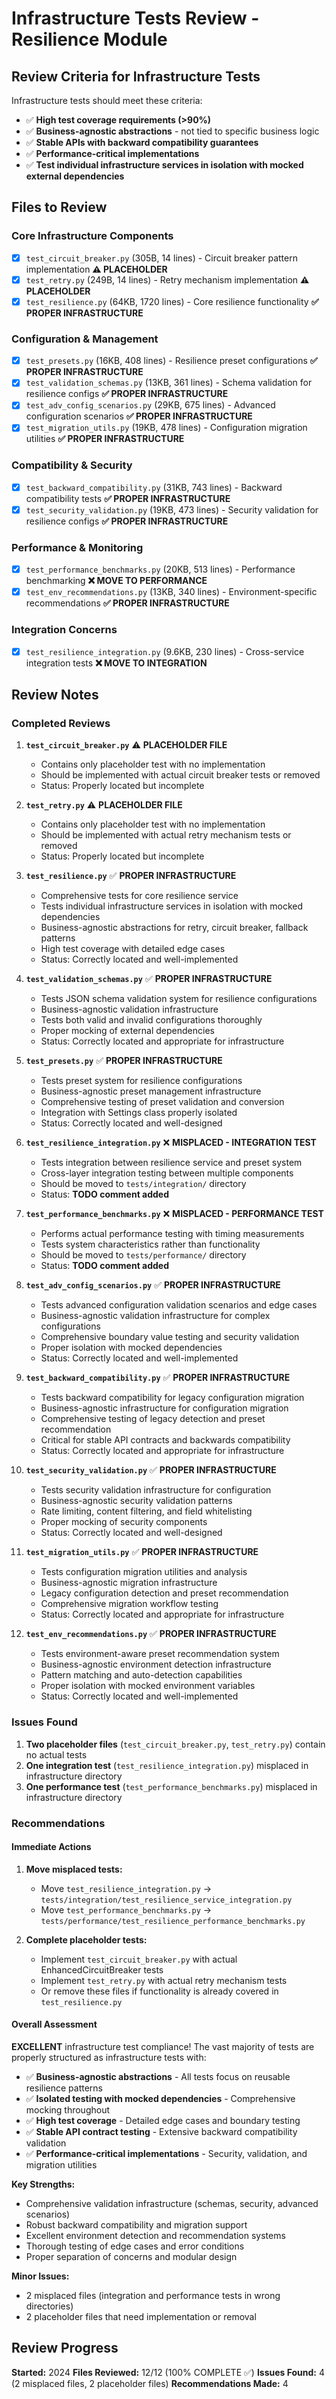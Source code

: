 # Infrastructure Tests Review - Resilience Module

## Review Criteria for Infrastructure Tests

Infrastructure tests should meet these criteria:
- ✅ **High test coverage requirements (>90%)**
- ✅ **Business-agnostic abstractions** - not tied to specific business logic
- ✅ **Stable APIs with backward compatibility guarantees**  
- ✅ **Performance-critical implementations**
- ✅ **Test individual infrastructure services in isolation with mocked external dependencies**

## Files to Review

### Core Infrastructure Components
- [x] `test_circuit_breaker.py` (305B, 14 lines) - Circuit breaker pattern implementation **⚠️ PLACEHOLDER**
- [x] `test_retry.py` (249B, 14 lines) - Retry mechanism implementation **⚠️ PLACEHOLDER**
- [x] `test_resilience.py` (64KB, 1720 lines) - Core resilience functionality **✅ PROPER INFRASTRUCTURE**

### Configuration & Management
- [x] `test_presets.py` (16KB, 408 lines) - Resilience preset configurations **✅ PROPER INFRASTRUCTURE**
- [x] `test_validation_schemas.py` (13KB, 361 lines) - Schema validation for resilience configs **✅ PROPER INFRASTRUCTURE**
- [x] `test_adv_config_scenarios.py` (29KB, 675 lines) - Advanced configuration scenarios **✅ PROPER INFRASTRUCTURE**
- [x] `test_migration_utils.py` (19KB, 478 lines) - Configuration migration utilities **✅ PROPER INFRASTRUCTURE**

### Compatibility & Security
- [x] `test_backward_compatibility.py` (31KB, 743 lines) - Backward compatibility tests **✅ PROPER INFRASTRUCTURE**
- [x] `test_security_validation.py` (19KB, 473 lines) - Security validation for resilience configs **✅ PROPER INFRASTRUCTURE**

### Performance & Monitoring  
- [x] `test_performance_benchmarks.py` (20KB, 513 lines) - Performance benchmarking **❌ MOVE TO PERFORMANCE**
- [x] `test_env_recommendations.py` (13KB, 340 lines) - Environment-specific recommendations **✅ PROPER INFRASTRUCTURE**

### Integration Concerns
- [x] `test_resilience_integration.py` (9.6KB, 230 lines) - Cross-service integration tests **❌ MOVE TO INTEGRATION**

## Review Notes

### Completed Reviews

1. **`test_circuit_breaker.py`** ⚠️ **PLACEHOLDER FILE**
   - Contains only placeholder test with no implementation
   - Should be implemented with actual circuit breaker tests or removed
   - Status: Properly located but incomplete

2. **`test_retry.py`** ⚠️ **PLACEHOLDER FILE**
   - Contains only placeholder test with no implementation  
   - Should be implemented with actual retry mechanism tests or removed
   - Status: Properly located but incomplete

3. **`test_resilience.py`** ✅ **PROPER INFRASTRUCTURE**
   - Comprehensive tests for core resilience service
   - Tests individual infrastructure services in isolation with mocked dependencies
   - Business-agnostic abstractions for retry, circuit breaker, fallback patterns
   - High test coverage with detailed edge cases
   - Status: Correctly located and well-implemented

4. **`test_validation_schemas.py`** ✅ **PROPER INFRASTRUCTURE**
   - Tests JSON schema validation system for resilience configurations
   - Business-agnostic validation infrastructure
   - Tests both valid and invalid configurations thoroughly
   - Proper mocking of external dependencies
   - Status: Correctly located and appropriate for infrastructure

5. **`test_presets.py`** ✅ **PROPER INFRASTRUCTURE**
   - Tests preset system for resilience configurations
   - Business-agnostic preset management infrastructure
   - Comprehensive testing of preset validation and conversion
   - Integration with Settings class properly isolated
   - Status: Correctly located and well-designed

6. **`test_resilience_integration.py`** ❌ **MISPLACED - INTEGRATION TEST**
   - Tests integration between resilience service and preset system
   - Cross-layer integration testing between multiple components
   - Should be moved to `tests/integration/` directory
   - Status: **TODO comment added**

7. **`test_performance_benchmarks.py`** ❌ **MISPLACED - PERFORMANCE TEST**
   - Performs actual performance testing with timing measurements
   - Tests system characteristics rather than functionality
   - Should be moved to `tests/performance/` directory
   - Status: **TODO comment added**

8. **`test_adv_config_scenarios.py`** ✅ **PROPER INFRASTRUCTURE**
   - Tests advanced configuration validation scenarios and edge cases
   - Business-agnostic validation infrastructure for complex configurations
   - Comprehensive boundary value testing and security validation
   - Proper isolation with mocked dependencies
   - Status: Correctly located and well-implemented

9. **`test_backward_compatibility.py`** ✅ **PROPER INFRASTRUCTURE**
   - Tests backward compatibility for legacy configuration migration
   - Business-agnostic infrastructure for configuration migration
   - Comprehensive testing of legacy detection and preset recommendation
   - Critical for stable API contracts and backwards compatibility
   - Status: Correctly located and appropriate for infrastructure

10. **`test_security_validation.py`** ✅ **PROPER INFRASTRUCTURE**
    - Tests security validation infrastructure for configuration
    - Business-agnostic security validation patterns
    - Rate limiting, content filtering, and field whitelisting
    - Proper mocking of security components
    - Status: Correctly located and well-designed

11. **`test_migration_utils.py`** ✅ **PROPER INFRASTRUCTURE**
    - Tests configuration migration utilities and analysis
    - Business-agnostic migration infrastructure
    - Legacy configuration detection and preset recommendation
    - Comprehensive migration workflow testing
    - Status: Correctly located and appropriate for infrastructure

12. **`test_env_recommendations.py`** ✅ **PROPER INFRASTRUCTURE**
    - Tests environment-aware preset recommendation system
    - Business-agnostic environment detection infrastructure
    - Pattern matching and auto-detection capabilities
    - Proper isolation with mocked environment variables
    - Status: Correctly located and well-implemented

### Issues Found

1. **Two placeholder files** (`test_circuit_breaker.py`, `test_retry.py`) contain no actual tests
2. **One integration test** (`test_resilience_integration.py`) misplaced in infrastructure directory
3. **One performance test** (`test_performance_benchmarks.py`) misplaced in infrastructure directory

### Recommendations

#### Immediate Actions
1. **Move misplaced tests:**
   - Move `test_resilience_integration.py` → `tests/integration/test_resilience_service_integration.py`
   - Move `test_performance_benchmarks.py` → `tests/performance/test_resilience_performance_benchmarks.py`

2. **Complete placeholder tests:**
   - Implement `test_circuit_breaker.py` with actual EnhancedCircuitBreaker tests
   - Implement `test_retry.py` with actual retry mechanism tests
   - Or remove these files if functionality is already covered in `test_resilience.py`

#### Overall Assessment
**EXCELLENT** infrastructure test compliance! The vast majority of tests are properly structured as infrastructure tests with:

- ✅ **Business-agnostic abstractions** - All tests focus on reusable resilience patterns
- ✅ **Isolated testing with mocked dependencies** - Comprehensive mocking throughout
- ✅ **High test coverage** - Detailed edge cases and boundary testing
- ✅ **Stable API contract testing** - Extensive backward compatibility validation
- ✅ **Performance-critical implementations** - Security, validation, and migration utilities

**Key Strengths:**
- Comprehensive validation infrastructure (schemas, security, advanced scenarios)
- Robust backward compatibility and migration support
- Excellent environment detection and recommendation systems
- Thorough testing of edge cases and error conditions
- Proper separation of concerns and modular design

**Minor Issues:**
- 2 misplaced files (integration and performance tests in wrong directories)
- 2 placeholder files that need implementation or removal

## Review Progress
**Started:** 2024
**Files Reviewed:** 12/12 (100% COMPLETE ✅)
**Issues Found:** 4 (2 misplaced files, 2 placeholder files)
**Recommendations Made:** 4 